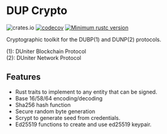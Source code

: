 # DUP Crypto

![crates.io](https://img.shields.io/crates/v/dup-crypto.svg)
[![codecov](https://codecov.io/gh/duniter/dup-crypto-rs/branch/dev/graph/badge.svg)](https://codecov.io/gh/duniter/dup-crypto-rs)
[![Minimum rustc version](https://img.shields.io/badge/rustc-1.41.0+-yellow.svg)](https://github.com/rust-lang/rust/blob/master/RELEASES.md)

Cryptographic toolkit for the DUBP(1) and DUNP(2) protocols.

(1): DUniter Blockchain Protocol  
(2): DUniter Network Protocol

## Features

* Rust traits to implement to any entity that can be signed.
* Base 16/58/64 encoding/decoding
* Sha256 hash function
* Secure random byte generation
* Scrypt to generate seed from credentials.
* Ed25519 functions to create and use ed25519 keypair.
